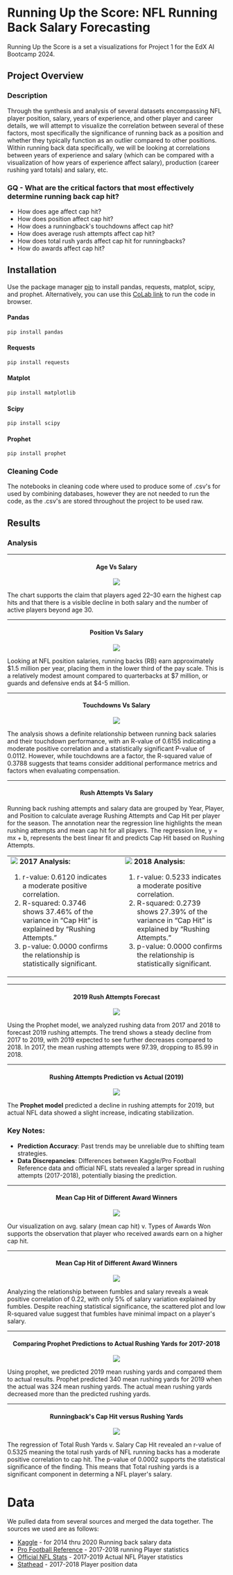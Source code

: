 # Running Up the Score: NFL Running Back Salary Forecasting

Running Up the Score is a set a visualizations for Project 1 for the EdX AI Bootcamp 2024.

## Project Overview

### Description

Through the synthesis and analysis of several datasets encompassing NFL player position, salary, years of experience, and other player and career details, we will attempt to visualize the correlation between several of these factors, most specifically the significance of running back as a position and whether they typically function as an outlier compared to other positions. Within running back data specifically, we will be looking at correlations between years of experience and salary (which can be compared with a visualization of how years of experience affect salary), production (career rushing yard totals) and salary, etc.

### GQ - What are the critical factors that most effectively determine running back cap hit?

- How does age affect cap hit?
- How does position affect cap hit?
- How does a runningback's touchdowns affect cap hit?
- How does average rush attempts affect cap hit?
- How does total rush yards affect cap hit for runningbacks?
- How do awards affect cap hit?

## Installation

Use the package manager [pip](https://pip.pypa.io/en/stable/) to install pandas, requests, matplot, scipy, and prophet. Alternatively, you can use this [CoLab link](https://colab.research.google.com/drive/13hsjrGripvLE8_Y0ZHztOG3AET5U0Fp3) to run the code in browser.

#### Pandas

```bash
pip install pandas
```

#### Requests

```bash
pip install requests
```

#### Matplot

```bash
pip install matplotlib
```

#### Scipy

```bash
pip install scipy
```

#### Prophet

```bash
pip install prophet
```

### Cleaning Code

The notebooks in cleaning code where used to produce some of .csv's for used by combining databases, however they are not needed to run the code, as the .csv's are stored throughout the project to be used raw.

## Results

### Analysis

---

<h4 style="text-align: center;">Age Vs Salary</h4>

<p align="center"><img src="public/assets/images/age_vs_salary.png"/></p>
<p>The chart supports the claim that players aged 22–30 earn the highest cap hits and that there is a visible decline in both salary and the number of active players beyond age 30.</p>

---

<h4 style="text-align: center;">Position Vs Salary</h4>

<p align="center"><img src="public/assets/images/position_vs_salary.png"/></p>
<p>Looking at NFL position salaries, running backs (RB) earn approximately $1.5 million per year, placing them in the lower third of the pay scale. This is a relatively modest amount compared to quarterbacks at $7 million, or guards and defensive ends at $4-5 million.</p>

---

<h4 style="text-align: center;">Touchdowns Vs Salary</h4>
<p align="center"><img src="public/assets/images/touchdowns_vs_salary.png"/></p>

<p>The analysis shows a definite relationship between running back salaries and their touchdown performance, with an R-value of 0.6155 indicating a moderate positive correlation and a statistically significant P-value of 0.0112. However, while touchdowns are a factor, the R-squared value of 0.3788 suggests that teams consider additional performance metrics and factors when evaluating compensation.</p>

---
<h4 style="text-align: center;">Rush Attempts Vs Salary</h4>
<p>Running back rushing attempts and salary data are grouped by Year, Player, and Position to calculate average Rushing Attempts and Cap Hit per player for the season. The annotation near the regression line highlights the mean rushing attempts and mean cap hit for all players. The regression line, y = mx + b, represents the best linear fit and predicts Cap Hit based on Rushing Attempts.</p>
<table>
  <tr>
    <td style="vertical-align: top; width: 50%; padding-right: 20px;">
        <img src="public/assets/images/2017_avg_attempts_vs_salary.png" />
        <b>2017 Analysis:</b>
        <ol>
          <li>r-value: 0.6120 indicates a moderate positive correlation.</li>
          <li>R-squared: 0.3746 shows 37.46% of the variance in “Cap Hit” is explained by “Rushing Attempts.”</li>
          <li>p-value: 0.0000 confirms the relationship is statistically significant.</li>
        </ol>
    </td>
    <td style="vertical-align: top; width: 50%; padding-left: 20px;">
        <img src="public/assets/images/2018_avg_attempts_vs_salary.png" />
        <b>2018 Analysis:</b>
        <ol>
          <li>r-value: 0.5233 indicates a moderate positive correlation.</li>
          <li>R-squared: 0.2739 shows 27.39% of the variance in “Cap Hit” is explained by “Rushing Attempts.”</li>
          <li>p-value: 0.0000 confirms the relationship is statistically significant.</li>
        </ol>
    </td>
  </tr>
</table>

---

<h4 style="text-align: center;">2019 Rush Attempts Forecast</h4>
<p align="center"><img src="public/assets/images/2019_rush_attempts_forecast.png"/></p>
<p>Using the Prophet model, we analyzed rushing data from 2017 and 2018 to forecast 2019 rushing attempts. The trend shows a steady decline from 2017 to 2019, with 2019 expected to see further decreases compared to 2018. In 2017, the mean rushing attempts were 97.39, dropping to 85.99 in 2018.</p>

---

<h4 style="text-align: center;">Rushing Attempts Prediction vs Actual (2019)</h4>
<p align="center"><img src="public/assets/images/2019_actual_vs_predicted_attempts.png"/></p>

The **Prophet model** predicted a decline in rushing attempts for 2019, but actual NFL data showed a slight increase, indicating stabilization.  

### Key Notes:
- **Prediction Accuracy**: Past trends may be unreliable due to shifting team strategies.  
- **Data Discrepancies**: Differences between Kaggle/Pro Football Reference data and official NFL stats revealed a larger spread in rushing attempts (2017-2018), potentially biasing the prediction.  

---

<h4 style="text-align: center;">Mean Cap Hit of Different Award Winners</h4>
<p align="center"><img src="public\assets\images\Avg Salary v Types of Awards Won.png"/></p>
<p>
Our visualization on avg. salary (mean cap hit) v. Types of Awards Won supports the observation that player who received awards earn on a higher cap hit.
</p>

---

<h4 style="text-align: center;">Mean Cap Hit of Different Award Winners</h4>
<p align="center"><img src="public\assets\images\Fumbles v Cap Hit.png"/></p>

<p>
Analyzing the relationship between fumbles and salary reveals a weak positive correlation of 0.22, with only 5% of salary variation explained by fumbles. Despite reaching statistical significance, the scattered plot and low R-squared value suggest that fumbles have minimal impact on a player's salary. 

</p>

---

<h4 style="text-align: center;">Comparing Prophet Predictions to Actual Rushing Yards for 2017-2018</h4>
<p align="center"><img src="public\assets\images\Predicted Rushing Attempts.png"/></p>
<p>
Using prophet, we predicted 2019 mean rushing yards and compared them to actual results. Prophet predicted 340 mean rushing yards for 2019 when the actual was 324 mean rushing yards. The actual mean rushing yards decreased more than the predicted rushing yards.
</p>

---

<h4 style="text-align: center;">Runningback's Cap Hit versus Rushing Yards</h4>
<p align="center"><img src="public\assets\images\Total Rushing Yards for Running Backs.png"/></p>
<p>
The regression of Total Rush Yards v. Salary Cap Hit revealed an r-value of 0.5325 meaning the total rush yards of NFL running backs has a moderate positive correlation to cap hit. The p-value of 0.0002 supports the statistical significance of the finding. This means that Total rushing yards is a significant component in determing a NFL player's salary.
</p>

# Data
We pulled data from several sources and merged the data together. The sources we used are as follows:
- [Kaggle](https://www.kaggle.com/datasets/f4k25g/nfl-salaries) - for 2014 thru 2020 Running back salary data
- [Pro Football Reference](https://www.pro-football-reference.com/years/2017/rushing.htm) - 2017-2018 running Player statistics
- [Official NFL Stats](https://www.nfl.com/stats/player-stats/category/rushing/2017/REG/all/rushingyards/DESC) - 2017-2019 Actual NFL Player statistics
- [Stathead](https://stathead.com/football/player-season-finder.cgi?request=1&year_min=2017&year_max=2017&positions%5B%5D=rb) - 2017-2018 Player position data